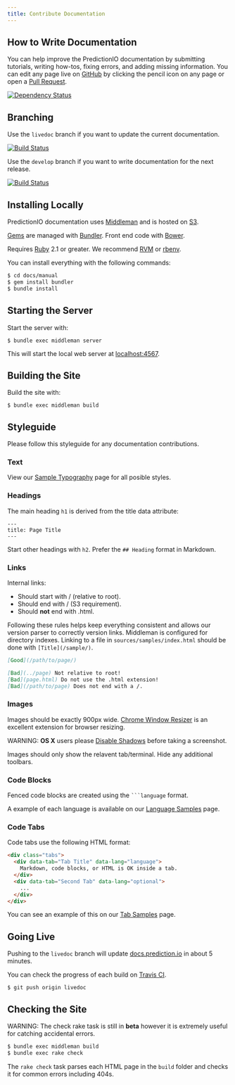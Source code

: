```yaml
---
title: Contribute Documentation
---
```


## How to Write Documentation

You can help improve the PredictionIO documentation by submitting tutorials,
writing how-tos, fixing errors, and adding missing information. You can edit any page
live on [GitHub](https://github.com/PredictionIO/PredictionIO) by clicking the pencil icon on any page or open a
[Pull Request](https://help.github.com/articles/creating-a-pull-request/).

<a href="https://gemnasium.com/PredictionIO/PredictionIO"><img src="https://gemnasium.com/PredictionIO/PredictionIO.svg" alt="Dependency Status" class="static" /></a>


## Branching

Use the `livedoc` branch if you want to update the current documentation.

<a href="https://travis-ci.org/PredictionIO/PredictionIO"><img src="https://travis-ci.org/PredictionIO/PredictionIO.svg?branch=livedoc" alt="Build Status" class="static" /></a>

Use the `develop` branch if you want to write documentation for the next release.

<a href="https://travis-ci.org/PredictionIO/PredictionIO"><img src="https://travis-ci.org/PredictionIO/PredictionIO.svg?branch=develop" alt="Build Status" class="static" /></a>

## Installing Locally

PredictionIO documentation uses [Middleman](http://middlemanapp.com/) and is hosted on [S3](http://aws.amazon.com/s3/).

[Gems](http://rubygems.org/) are managed with [Bundler](http://bundler.io/). Front end code with [Bower](http://bower.io/).

Requires [Ruby](https://www.ruby-lang.org/en/) 2.1 or greater.
We recommend [RVM](http://rvm.io/) or [rbenv](https://github.com/sstephenson/rbenv).

You can install everything with the following commands:

```bash
$ cd docs/manual
$ gem install bundler
$ bundle install
```

## Starting the Server

Start the server with:

```
$ bundle exec middleman server
```

This will start the local web server at [localhost:4567](http://localhost:4567/).

## Building the Site

Build the site with:

```
$ bundle exec middleman build
```

## Styleguide

Please follow this styleguide for any documentation contributions.

### Text

View our [Sample Typography](/samples/) page for all posible styles.

### Headings

The main heading `h1` is derived from the title data attribute:

```
---
title: Page Title
---
```

Start other headings with `h2`. Prefer the `## Heading` format in Markdown.

### Links

Internal links:

* Should start with / (relative to root).
* Should end with / (S3 requirement).
* Should **not** end with .html.

Following these rules helps keep everything consistent and allows our version parser to correctly version links.
Middleman is configured for directory indexes. Linking to a file in `sources/samples/index.html` should be done with
`[Title](/sample/)`.

```md
[Good](/path/to/page/)

[Bad](../page) Not relative to root!
[Bad](page.html) Do not use the .html extension!
[Bad](/path/to/page) Does not end with a /.

```

### Images

Images should be exactly 900px wide. [Chrome Window Resizer](https://chrome.google.com/webstore/detail/window-resizer/kkelicaakdanhinjdeammmilcgefonfh)
is an excellent extension for browser resizing.

WARNING: **OS X** users please [Disable Shadows](http://www.idownloadblog.com/2014/08/03/how-to-remove-the-shadow-window-screenshots-on-mac-os-x/)
before taking a screenshot.

Images should only show the relavent tab/terminal. Hide any additional toolbars.

### Code Blocks

Fenced code blocks are created using the <code>```language</code> format.

A example of each language is available on our [Language Samples](/samples/languages) page.

### Code Tabs

Code tabs use the following HTML format:

```html
<div class="tabs">
  <div data-tab="Tab Title" data-lang="language">
    Markdown, code blocks, or HTML is OK inside a tab.
  </div>
  <div data-tab="Second Tab" data-lang="optional">
    ...
  </div>
</div>
```

You can see an example of this on our [Tab Samples](/samples/tabs/) page.

## Going Live

Pushing to the `livedoc` branch will update [docs.prediction.io](http://docs.prediction.io/) in about 5 minutes.

You can check the progress of each build on [Travis CI](https://travis-ci.org/PredictionIO/PredictionIO).

```
$ git push origin livedoc
```

## Checking the Site

WARNING: The check rake task is still in **beta** however it is extremely useful for catching accidental errors.

```bash
$ bundle exec middleman build
$ bundle exec rake check
```

The `rake check` task parses each HTML page in the `build` folder and checks it for common errors including 404s.